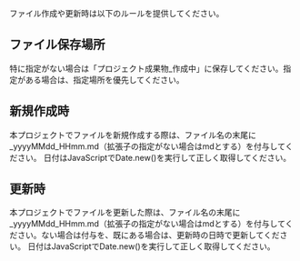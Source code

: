 ファイル作成や更新時は以下のルールを提供してください。

## ファイル保存場所

特に指定がない場合は「プロジェクト成果物_作成中」に保存してください。指定がある場合は、指定場所を優先してください。

## 新規作成時

本プロジェクトでファイルを新規作成する際は、ファイル名の末尾に_yyyyMMdd_HHmm.md（拡張子の指定がない場合はmdとする）を付与してください。
日付はJavaScriptでDate.new()を実行して正しく取得してください。

## 更新時

本プロジェクトでファイルを更新した際は、ファイル名の末尾に_yyyyMMdd_HHmm.md（拡張子の指定がない場合はmdとする）を付与してください。ない場合は付与を、既にある場合は、更新時の日時で更新してください。
日付はJavaScriptでDate.new()を実行して正しく取得してください。

